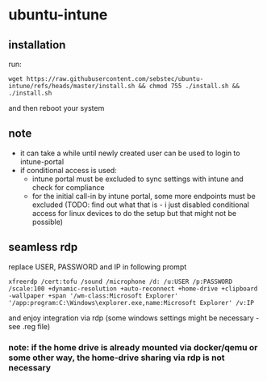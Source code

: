 # ubuntu-intune
## installation
run: 

`wget https://raw.githubusercontent.com/sebstec/ubuntu-intune/refs/heads/master/install.sh && chmod 755 ./install.sh && ./install.sh`

and then reboot your system

## note
- it can take a while until newly created user can be used to login to intune-portal
- if conditional access is used:
    - intune portal must be excluded to sync settings with intune and check for compliance
    - for the initial call-in by intune portal, some more endpoints must be excluded (TODO: find out what that is - i just disabled conditional access for linux devices to do the setup but that might not be possible)

## seamless rdp
replace USER, PASSWORD and IP in following prompt

`xfreerdp /cert:tofu /sound /microphone /d: /u:USER /p:PASSWORD /scale:100 +dynamic-resolution +auto-reconnect +home-drive +clipboard -wallpaper +span '/wm-class:Microsoft Explorer' '/app:program:C:\Windows\explorer.exe,name:Microsoft Explorer' /v:IP
`

and enjoy integration via rdp (some windows settings might be necessary - see .reg file)

### note: if the home drive is already mounted via docker/qemu or some other way, the home-drive sharing via rdp is not necessary
